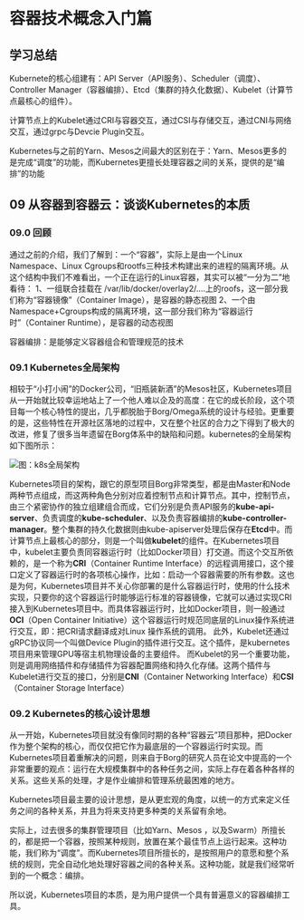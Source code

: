 # 容器技术概念入门篇

## 学习总结

Kubernete的核心组建有：API Server（API服务）、Scheduler（调度）、Controller Manager（容器编排）、Etcd（集群的持久化数据）、Kubelet（计算节点最核心的组件）。

计算节点上的Kubelet通过CRI与容器交互，通过CSI与存储交互，通过CNI与网络交互，通过grpc与Devcie Plugin交互。

Kubernetes与之前的Yarn、Mesos之间最大的区别在于：Yarn、Mesos更多的是完成“调度”的功能，而Kubernetes更擅长处理容器之间的关系，提供的是“编排”的功能





## 09 从容器到容器云：谈谈Kubernetes的本质

### 09.0 回顾

通过之前的介绍，我们了解到：一个“容器”，实际上是由一个Linux Namespace、Linux Cgroups和rootfs三种技术构建出来的进程的隔离环境。从这个结构中我们不难看出，一个正在运行的Linux容器，其实可以被“一分为二”地看待：
1、一组联合挂载在 /var/lib/docker/overlay2/....上的roofs，这一部分我们称为“容器镜像”（Container Image），是容器的静态视图 
2、一个由Namespace+Cgroups构成的隔离环境，这一部分我们称为“容器运行时”（Container Runtime），是容器的动态视图

容器编排：是能够定义容器组合和管理规范的技术

### 09.1 Kubernetes全局架构

相较于“小打小闹”的Docker公司，“旧瓶装新酒”的Mesos社区，Kubernetes项目从一开始就比较幸运地站上了一个他人难以企及的高度：在它的成长阶段，这个项目每一个核心特性的提出，几乎都脱胎于Borg/Omega系统的设计与经验。更重要的是，这些特性在开源社区落地的过程中，又在整个社区的合力之下得到了极大的改进，修复了很多当年遗留在Borg体系中的缺陷和问题。kubernetes的全局架构如下图所示：

![图：k8s全局架构](/Users/canghong/Documents/hellogit/blogs/kubernetes/图：k8s全局架构.JPG)



Kubernetes项目的架构，跟它的原型项目Borg非常类型，都是由Master和Node两种节点组成，而这两种角色分别对应着控制节点和计算节点。其中，控制节点，由三个紧密协作的独立组建组合而成，它们分别是负责API服务的<b>kube-api-server</b>、负责调度的<b>kube-scheduler</b>、以及负责容器编排的<b>kube-controller-manager</b>。整个集群的持久化数据则由kube-apiserver处理后保存在<b>Etcd</b>中。而计算节点上最核心的部分，则是一个叫做<b>kubelet</b>的组件。在Kubernetes项目中，kubelet主要负责同容器运行时（比如Docker项目）打交道。而这个交互所依赖的，是一个称为<b>CRI</b>（Container Runtime Interface）的远程调用接口，这个接口定义了容器运行时的各项核心操作，比如：启动一个容器需要的所有参数。这也是为何，Kubernetes项目并不关心你部署的是什么容器运行时，使用的什么技术实现，只要你的这个容器运行时能够运行标准的容器镜像，它就可以通过实现CRI接入到Kubernetes项目中。而具体容器运行时，比如Docker项目，则一般通过<b>OCI</b>（Open Container Initiative）这个容器运行时规范同底层的Linux操作系统进行交互，即：把CRI请求翻译成对Linux 操作系统的调用。
此外，Kubelet还通过gRPC协议同一个叫做Device Plugin的插件进行交互。这个插件，是kubernetes项目用来管理GPU等宿主机物理设备的主要组件。
而Kubelet的另一个重要功能，则是调用网络插件和存储插件为容器配置网络和持久化存储。这两个插件与Kubelet进行交互的接口，分别是<b>CNI</b>（Container Networking Interface）和<b>CSI</b>（Container Storage Interface）

### 09.2  Kubernetes的核心设计思想

从一开始，Kubernetes项目就没有像同时期的各种“容器云”项目那种，把Docker作为整个架构的核心，而仅仅把它作为最底层的一个容器运行时实现。而Kubernetes项目着重解决的问题，则来自于Borg的研究人员在论文中提高的一个非常重要的观点：运行在大规模集群中的各种任务之间，实际上存在着各种各样的关系。这些关系的处理，才是作业编排和管理系统最困难的地方。

Kubernetes项目最主要的设计思想，是从更宏观的角度，以统一的方式来定义任务之间的各种关系，并且为将来支持更多种类的关系留有余地。

实际上，过去很多的集群管理项目（比如Yarn、Mesos ，以及Swarm）所擅长的，都是把一个容器，按照某种规则，放置在某个最佳节点上运行起来。这种功能，我们称为“调度”。而Kubernetes项目所擅长的，是按照用户的意愿和整个系统的规则，完全自动化地处理好容器之间的各种关系。这种功能，就是我们经常听到的一个概念：编排。

所以说，Kubernetes项目的本质，是为用户提供一个具有普遍意义的容器编排工具。

